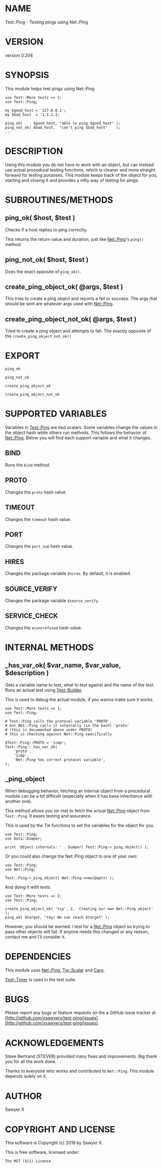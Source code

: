 # NAME

Test::Ping - Testing pings using Net::Ping

# VERSION

version 0.204

# SYNOPSIS

This module helps test pings using Net::Ping

    use Test::More tests => 2;
    use Test::Ping;

    my $good_host = '127.0.0.1';
    my $bad_host  = '1.1.1.1;

    ping_ok(     $good_host, "able to ping $good_host" );
    ping_not_ok( $bad_host,  "can't ping $bad_host"    );
    ...

# DESCRIPTION

Using this module you do not have to work with an object, but can instead use
actual procedural testing functions, which is cleaner and more straight forward
for testing purposes. This module keeps track of the object for you, starting
and closing it and provides a nifty way of testing for pings.

# SUBROUTINES/METHODS

## ping\_ok( $host, $test )

Checks if a host replies to ping correctly.

This returns the return value and duration, just like [Net::Ping](https://metacpan.org/pod/Net::Ping)'s `ping()`
method.

## ping\_not\_ok( $host, $test )

Does the exact opposite of `ping_ok()`.

## create\_ping\_object\_ok( @args, $test )

This tries to create a ping object and reports a fail or success. The args that
should be sent are whatever args used with [Net::Ping](https://metacpan.org/pod/Net::Ping).

## create\_ping\_object\_not\_ok( @args, $test )

Tried to create a ping object and attempts to fail. The exactly opposite of the
`create_ping_object_not_ok()`

# EXPORT

`ping_ok`

`ping_not_ok`

`create_ping_object_ok`

`create_ping_object_not_ok`

# SUPPORTED VARIABLES

Variables in [Test::Ping](https://metacpan.org/pod/Test::Ping) are tied scalars. Some variables change the values
in the object hash while others run methods. This follows the behavior of
[Net::Ping](https://metacpan.org/pod/Net::Ping). Below you will find each support variable and what it changes.

## BIND

Runs the `bind` method.

## PROTO

Changes the `proto` hash value.

## TIMEOUT

Changes the `timeout` hash value.

## PORT

Changes the `port_num` hash value.

## HIRES

Changes the package variable `$hires`. By default, it is enabled.

## SOURCE\_VERIFY

Changes the package variable `$source_verify`.

## SERVICE\_CHECK

Changes the `econnrefused` hash value.

# INTERNAL METHODS

## \_has\_var\_ok( $var\_name, $var\_value, $description )

Gets a variable name to test, what to test against and the name of the test.
Runs an actual test using [Test::Builder](https://metacpan.org/pod/Test::Builder).

This is used to debug the actual module, if you wanna make sure it works.

    use Test::More tests => 1;
    use Test::Ping;

    # Test::Ping calls the protocol variable 'PROTO',
    # but Net::Ping calls it internally (in the hash) 'proto'
    # (this is documented above under PROTO)
    # this is checking against Net::Ping specifically

    $Test::Ping::PROTO = 'icmp';
    Test::Ping::_has_var_ok(
        'proto',
        'icmp',
        'Net::Ping has correct protocol variable',
    );

## \_ping\_object

When debugging behavior, fetching an internal object from a procedural module
can be a bit difficult (especially when it has base inheritance with another
one).

This method allows you (or me) to fetch the actual [Net::Ping](https://metacpan.org/pod/Net::Ping) object from
`Test::Ping`. It eases testing and assurance.

This is used by the Tie functions to set the variables for the object for you.

    use Test::Ping;
    use Data::Dumper;

    print 'Object internals: ' . Dumper( Test::Ping->_ping_object() );

Or you could also change the Net::Ping object to one of your own:

    use Test::Ping;
    use Net::Ping;

    Test::Ping->_ping_object( Net::Ping->new(@opts) );

And doing it with tests:

    use Test::More tests => 2;
    use Test::Ping;

    create_ping_object_ok( 'tcp', 2, 'Creating our own Net::Ping object' );
    ping_ok( $target, "Yay! We can reach $target" );

However, you should be warned. I test for a [Net::Ping](https://metacpan.org/pod/Net::Ping) object so trying to
pass other objects will fail. If anyone needs this changed or any reason,
contact me and I'll consider it.

# DEPENDENCIES

This module uses [Net::Ping](https://metacpan.org/pod/Net::Ping), [Tie::Scalar](https://metacpan.org/pod/Tie::Scalar) and [Carp](https://metacpan.org/pod/Carp).

[Test::Timer](https://metacpan.org/pod/Test::Timer) is used in the test suite.

# BUGS

Please report any bugs or feature requests on the a GitHub issue tracker at
[http://github.com/xsawyerx/test-ping/issues](http://github.com/xsawyerx/test-ping/issues).

# ACKNOWLEDGEMENTS

Steve Bertrand (STEVEB) provided many fixes and improvements. Big thank
you for all the work done.

Thanks to everyone who works and contributed to `Net::Ping`. This module
depends solely on it.

# AUTHOR

Sawyer X

# COPYRIGHT AND LICENSE

This software is Copyright (c) 2019 by Sawyer X.

This is free software, licensed under:

    The MIT (X11) License
